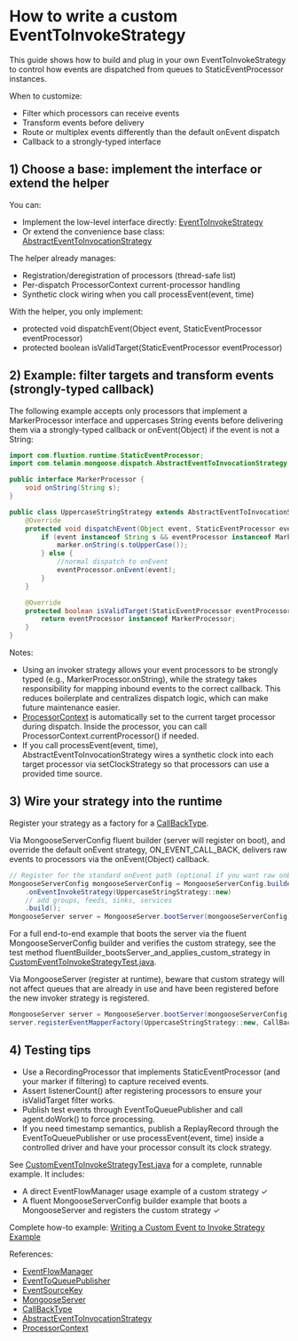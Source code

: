 # How to write a custom EventToInvokeStrategy

This guide shows how to build and plug in your own EventToInvokeStrategy to control how events are dispatched from
queues to StaticEventProcessor instances.

When to customize:

- Filter which processors can receive events
- Transform events before delivery
- Route or multiplex events differently than the default onEvent dispatch
- Callback to a strongly-typed interface

## 1) Choose a base: implement the interface or extend the helper

You can:

- Implement the low-level interface
  directly: [EventToInvokeStrategy]({{source_root}}/main/java/com/telamin/mongoose/service/EventToInvokeStrategy.java)
- Or extend the convenience base
  class: [AbstractEventToInvocationStrategy]({{source_root}}/main/java/com/telamin/mongoose/dispatch/AbstractEventToInvocationStrategy.java)

The helper already manages:

- Registration/deregistration of processors (thread-safe list)
- Per-dispatch ProcessorContext current-processor handling
- Synthetic clock wiring when you call processEvent(event, time)

With the helper, you only implement:

- protected void dispatchEvent(Object event, StaticEventProcessor eventProcessor)
- protected boolean isValidTarget(StaticEventProcessor eventProcessor)

## 2) Example: filter targets and transform events (strongly-typed callback)

The following example accepts only processors that implement a MarkerProcessor interface and uppercases String events
before delivering them via a strongly-typed callback or onEvent(Object) if the event is not a String:

```java
import com.fluxtion.runtime.StaticEventProcessor;
import com.telamin.mongoose.dispatch.AbstractEventToInvocationStrategy;

public interface MarkerProcessor {
    void onString(String s);
}

public class UppercaseStringStrategy extends AbstractEventToInvocationStrategy {
    @Override
    protected void dispatchEvent(Object event, StaticEventProcessor eventProcessor) {
        if (event instanceof String s && eventProcessor instanceof MarkerProcessor marker) {
            marker.onString(s.toUpperCase());
        } else {
            //normal dispatch to onEvent
            eventProcessor.onEvent(event);
        }
    }

    @Override
    protected boolean isValidTarget(StaticEventProcessor eventProcessor) {
        return eventProcessor instanceof MarkerProcessor;
    }
}
```

Notes:

- Using an invoker strategy allows your event processors to be strongly typed (e.g., MarkerProcessor.onString), while
  the strategy takes responsibility for mapping inbound events to the correct callback. This reduces boilerplate and
  centralizes dispatch logic, which can make future maintenance easier.
- [ProcessorContext]({{source_root}}/main/java/com/telamin/mongoose/dispatch/ProcessorContext.java)
  is automatically set to the current target processor during dispatch. Inside the processor, you can call
  ProcessorContext.currentProcessor() if needed.
- If you call processEvent(event, time), AbstractEventToInvocationStrategy wires a synthetic clock into each target
  processor via setClockStrategy so that processors can use a provided time source.

## 3) Wire your strategy into the runtime

Register your strategy as a factory for
 a [CallBackType]({{source_root}}/main/java/com/telamin/mongoose/service/CallBackType.java).

Via MongooseServerConfig fluent builder (server will register on boot), and override the default onEvent strategy,
ON_EVENT_CALL_BACK,
delivers raw events to processors via the onEvent(Object) callback.

```java
// Register for the standard onEvent path (optional if you want raw onEvent only)
MongooseServerConfig mongooseServerConfig = MongooseServerConfig.builder()
    .onEventInvokeStrategy(UppercaseStringStrategy::new)
    // add groups, feeds, sinks, services
    .build();
MongooseServer server = MongooseServer.bootServer(mongooseServerConfig);
```

For a full end-to-end example that boots the server via the fluent MongooseServerConfig builder and verifies the custom strategy,
see the test method fluentBuilder_bootsServer_and_applies_custom_strategy
in [CustomEventToInvokeStrategyTest.java]({{source_root}}/test/java/com/telamin/mongoose/dispatch/CustomEventToInvokeStrategyTest.java).

Via MongooseServer (register at runtime), beware that custom strategy will not affect queues that are already in use
and have been registered before the new invoker strategy is registered.

```java
MongooseServer server = MongooseServer.bootServer(mongooseServerConfig);
server.registerEventMapperFactory(UppercaseStringStrategy::new, CallBackType.ON_EVENT_CALL_BACK);
```

## 4) Testing tips

- Use a RecordingProcessor that implements StaticEventProcessor (and your marker if filtering) to capture received
  events.
- Assert listenerCount() after registering processors to ensure your isValidTarget filter works.
- Publish test events through EventToQueuePublisher and call agent.doWork() to force processing.
- If you need timestamp semantics, publish a ReplayRecord through the EventToQueuePublisher or use processEvent(event,
  time) inside a controlled driver and have your processor consult its clock strategy.

See [CustomEventToInvokeStrategyTest.java]({{source_root}}/test/java/com/telamin/mongoose/dispatch/CustomEventToInvokeStrategyTest.java)
for a complete, runnable example. It includes:

- A direct EventFlowManager usage example of a custom strategy ✓
- A fluent MongooseServerConfig builder example that boots a MongooseServer and registers the custom strategy ✓

Complete how-to example: [Writing a Custom Event to Invoke Strategy Example](https://github.com/telaminai/mongoose-examples/blob/229e01e2f508bdf084a611677dc93c1174c96bdc/how-to/writing-a-custom-event-to-invoke-strategy)

References:

- [EventFlowManager]({{source_root}}/main/java/com/telamin/mongoose/dispatch/EventFlowManager.java)
- [EventToQueuePublisher]({{source_root}}/main/java/com/telamin/mongoose/dispatch/EventToQueuePublisher.java)
- [EventSourceKey]({{source_root}}/main/java/com/telamin/mongoose/service/EventSourceKey.java)
- [MongooseServer]({{source_root}}/main/java/com/telamin/mongoose/MongooseServer.java)
- [CallBackType]({{source_root}}/main/java/com/telamin/mongoose/service/CallBackType.java)
- [AbstractEventToInvocationStrategy]({{source_root}}/main/java/com/telamin/mongoose/dispatch/AbstractEventToInvocationStrategy.java)
- [ProcessorContext]({{source_root}}/main/java/com/telamin/mongoose/dispatch/ProcessorContext.java)
